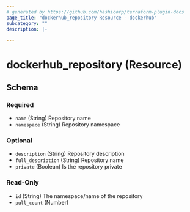 ```yaml
---
# generated by https://github.com/hashicorp/terraform-plugin-docs
page_title: "dockerhub_repository Resource - dockerhub"
subcategory: ""
description: |-
  
---
```


# dockerhub_repository (Resource)





<!-- schema generated by tfplugindocs -->
## Schema

### Required

- `name` (String) Repository name
- `namespace` (String) Repository namespace

### Optional

- `description` (String) Repository description
- `full_description` (String) Repository name
- `private` (Boolean) Is the repository private

### Read-Only

- `id` (String) The namespace/name of the repository
- `pull_count` (Number)
